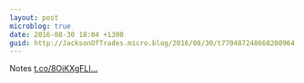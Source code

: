 ```yaml
---
layout: post
microblog: true
date: 2016-08-30 18:04 +1300
guid: http://JacksonOfTrades.micro.blog/2016/08/30/t770487248668200964.html
---
```

Notes [t.co/8OjKXgFLI...](https://t.co/8OjKXgFLIu)
